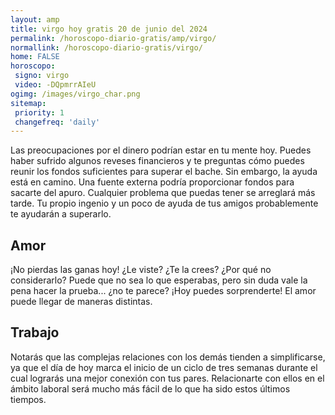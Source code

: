 ```yaml
---
layout: amp
title: virgo hoy gratis 20 de junio del 2024 
permalink: /horoscopo-diario-gratis/amp/virgo/
normallink: /horoscopo-diario-gratis/virgo/
home: FALSE
horoscopo:
 signo: virgo
 video: -DQpmrrAIeU
ogimg: /images/virgo_char.png
sitemap:
 priority: 1
 changefreq: 'daily'
---
```



Las preocupaciones por el dinero podrían estar en tu mente hoy. Puedes haber sufrido algunos reveses financieros y te preguntas cómo puedes reunir los fondos suficientes para superar el bache. Sin embargo, la ayuda está en camino. Una fuente externa podría proporcionar fondos para sacarte del apuro. Cualquier problema que puedas tener se arreglará más tarde. Tu propio ingenio y un poco de ayuda de tus amigos probablemente te ayudarán a superarlo.

## Amor

¡No pierdas las ganas hoy! ¿Le viste? ¿Te la crees? ¿Por qué no considerarlo? Puede que no sea lo que esperabas, pero sin duda vale la pena hacer la prueba... ¿no te parece? ¡Hoy puedes sorprenderte! El amor puede llegar de maneras distintas.

## Trabajo

Notarás que las complejas relaciones con los demás tienden a simplificarse, ya que el día de hoy marca el inicio de un ciclo de tres semanas durante el cual lograrás una mejor conexión con tus pares. Relacionarte con ellos en el ámbito laboral será mucho más fácil de lo que ha sido estos últimos tiempos.